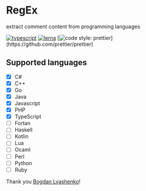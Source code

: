 # RegEx
extract comment content from programming languages

[![typescript](https://img.shields.io/badge/typescript-first-blue.svg)](https://github.com/idoo/regEx-comment)
[![lerna](https://img.shields.io/badge/maintained%20with-lerna-cc00ff.svg)](https://lernajs.io/)
[![code style: prettier](https://img.shields.io/badge/code_style-prettier-ff69b4.svg?)](https://github.com/prettier/prettier)

## Supported languages
- [x] C#
- [x] C++
- [x] Go
- [x] Java
- [x] Javascript
- [x] PHP
- [x] TypeScript
- [ ] Fortan
- [ ] Haskell
- [ ] Kotlin
- [ ] Lua
- [ ] Ocaml
- [ ] Perl
- [ ] Python
- [ ] Ruby

Thank you <a href="https://github.com/Bogdan-Lyashenko">Bogdan Lyashenko</a>!
